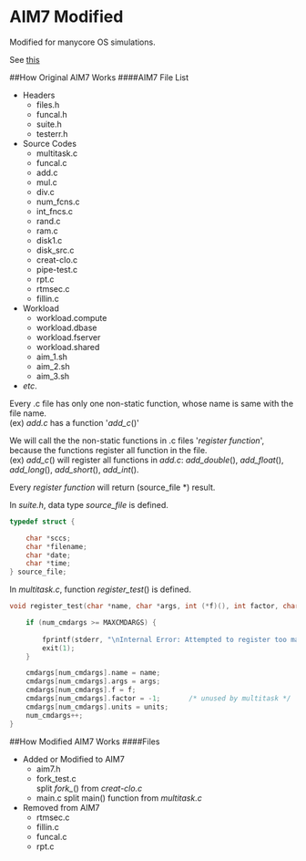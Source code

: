 AIM7 Modified
=================================
Modified for manycore OS simulations.

See [this](http://manycoreos.synology.me/MediaWiki/index.php?title=%EB%B6%84%ED%95%A0%ED%98%95_%EA%B5%AC%EC%A1%B0_%EC%8B%9C%EB%AE%AC%EB%A0%88%EC%9D%B4%EC%85%98)


##How Original AIM7 Works
####AIM7 File List
- Headers
  - files.h
  - funcal.h
  - suite.h
  - testerr.h
- Source Codes
  - multitask.c
  - funcal.c
  - add.c
  - mul.c
  - div.c
  - num\_fcns.c
  - int\_fncs.c
  - rand.c
  - ram.c
  - disk1.c
  - disk\_src.c
  - creat-clo.c
  - pipe-test.c
  - rpt.c
  - rtmsec.c
  - fillin.c
- Workload
  - workload.compute
  - workload.dbase
  - workload.fserver
  - workload.shared
  - aim\_1.sh
  - aim\_2.sh
  - aim\_3.sh
- _etc_.

Every .c file has only one non-static function, whose name is same with the file name. <br />
(ex) *add.c* has a function '*add\_c*()'

We will call the the non-static functions in .c files '_register function_', because the functions register all function in the file. <br />
(ex) *add\_c*() will register all functions in *add.c*: *add\_double*(), *add\_float*(), *add\_long*(), *add\_short*(), *add\_int*().

Every _register function_ will return (source\_file \*) result.

In _suite.h_, data type *source\_file* is defined.
```c
typedef struct {

    char *sccs;
    char *filename;
    char *date;
    char *time;
} source_file;
```

In _multitask.c_, function *register\_test*() is defined.
```c
void register_test(char *name, char *args, int (*f)(), int factor, char *units) {

    if (num_cmdargs >= MAXCMDARGS) {
	
        fprintf(stderr, "\nInternal Error: Attempted to register too many tests.\n");
		exit(1);
	}

	cmdargs[num_cmdargs].name = name;
	cmdargs[num_cmdargs].args = args;
	cmdargs[num_cmdargs].f = f;
	cmdargs[num_cmdargs].factor = -1;	    /* unused by multitask */
	cmdargs[num_cmdargs].units = units;
	num_cmdargs++;
}
```

##How Modified AIM7 Works
####Files
- Added or Modified to AIM7
  - aim7.h
  - fork\_test.c <br />
  split *fork\_*() from _creat-clo.c_
  - main.c
  split main() function from _multitask.c_
- Removed from AIM7
  - rtmsec.c
  - fillin.c
  - funcal.c
  - rpt.c
